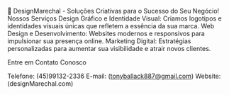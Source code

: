 👀  DesignMarechal - Soluções Criativas para o Sucesso do Seu Negócio!
Nossos Serviços
Design Gráfico e Identidade Visual: Criamos logotipos e identidades visuais únicas que refletem a essência da sua marca.
Web Design e Desenvolvimento: Websites modernos e responsivos para impulsionar sua presença online.
Marketing Digital: Estratégias personalizadas para aumentar sua visibilidade e atrair novos clientes.

Entre em Contato Conosco

Telefone: (45)99132-2336
E-mail: (tonyballack887@gmail.com)
Website: (designMarechal.com)
